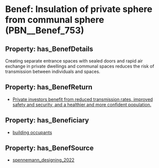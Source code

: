 # Benef: __Insulation of private sphere from communal sphere__ (PBN__Benef_753)

## Property: has_BenefDetails

Creating separate entrance spaces with sealed doors and rapid air exchange in private dwellings and communal spaces reduces the risk of transmission between individuals and spaces.

## Property: has_BenefReturn

* [Private investors benefit from reduced transmission rates, improved safety and security, and a healthier and more confident population.](../BenefReturn/PBN__BenefReturn_818)

## Property: has_Beneficiary

* [building occupants](../Stakeholder/PBN__Stakeholder_97)

## Property: has_BenefSource

* [spennemann_designing_2022](../Article/PBN__Article_149)

